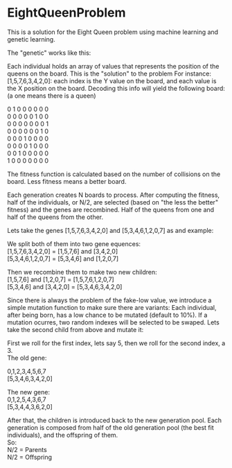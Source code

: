 # EightQueenProblem
This is a solution for the Eight Queen problem using machine learning and genetic learning.


The "genetic" works like this:

Each individual holds an array of values that represents the position of the queens on the board. This is the "solution" to the problem
For instance: [1,5,7,6,3,4,2,0]: each index is the Y value on the board, and each value is the X position on the board. Decoding this info will yield
the following board: (a one means there is a queen)

0 1 0 0 0 0 0 0   
0 0 0 0 0 1 0 0   
0 0 0 0 0 0 0 1   
0 0 0 0 0 0 1 0   
0 0 0 1 0 0 0 0   
0 0 0 0 1 0 0 0   
0 0 1 0 0 0 0 0   
1 0 0 0 0 0 0 0   

The fitness function is calculated based on the number of collisions on the board. Less fitness means a better board.   

Each generation creates N boards to process. After computing the fitness, half of the individuals, or N/2, are selected (based on "the less the better" fitness) and the genes are recombined. Half of the queens from one and half of the queens from the other.   

Lets take the genes [1,5,7,6,3,4,2,0] and [5,3,4,6,1,2,0,7] as and example:

We split both of them into two gene equences:   
[1,5,7,6,3,4,2,0] = [1,5,7,6] and [3,4,2,0]   
[5,3,4,6,1,2,0,7] = [5,3,4,6] and [1,2,0,7]   

Then we recombine them to make two new children:   
[1,5,7,6] and [1,2,0,7] = [1,5,7,6,1,2,0,7]    
[5,3,4,6] and [3,4,2,0] = [5,3,4,6,3,4,2,0]    

Since there is always the problem of the fake-low value, we introduce a simple mutation function to make sure there are variants:
Each individual, after being born, has a low chance to be mutated (default to 10%). If a mutation ocurres, two random indexes will be selected to be swaped. Lets take the second child from above and mutate it:   

First we roll for the first index, lets say 5, then we roll for the second index, a 3.   
The old gene:   

 0,1,2,3,4,5,6,7   
[5,3,4,6,3,4,2,0]   

The new gene:   
 0,1,2,5,4,3,6,7   
[5,3,4,4,3,6,2,0]   

After that, the children is introduced back to the new generation pool. Each generation is composed from half of the old generation pool (the best fit individuals), and the offspring of them.   
So:   
N/2 = Parents   
N/2 = Offspring   
